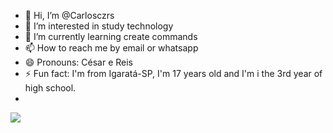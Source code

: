 - 👋 Hi, I’m @Carlosczrs
- 👀 I’m interested in study technology
- 🌱 I’m currently learning create commands
- 📫 How to reach me by email or whatsapp
- 😄 Pronouns: César e Reis
- ⚡ Fun fact: I'm from Igaratá-SP, I'm 17 years old and I'm i the 3rd year of high school.
- 
![](https://media1.tenor.com/m/eNl388CbgUQAAAAC/ryan-gosling-drive.gif)
<!---
Carlosczrs/Carlosczrs is a ✨ special ✨ repository because its `README.md` (this file) appears on your GitHub profile.
You can click the Preview link to take a look at your changes.
--->
